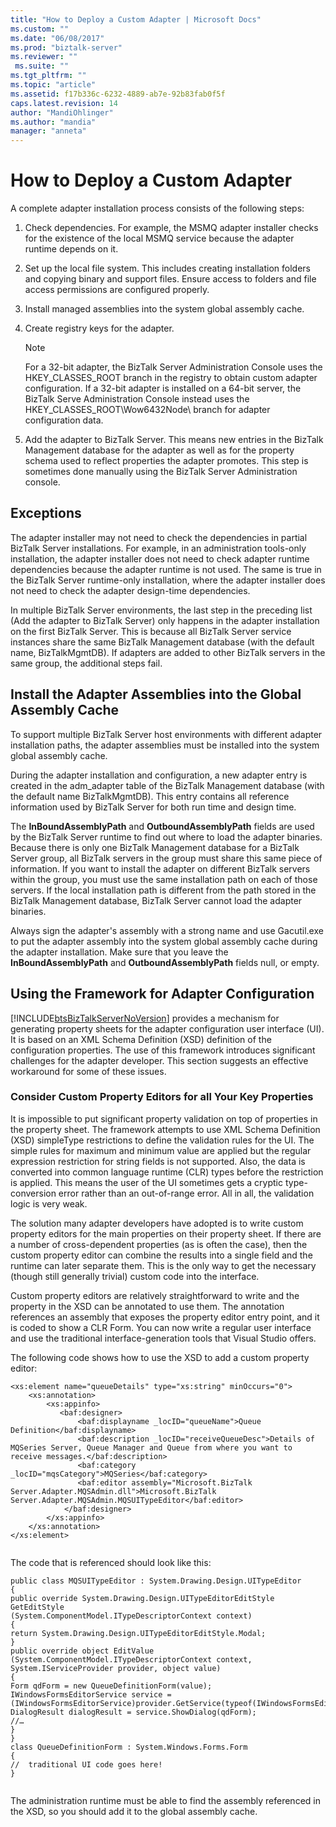 ```yaml
---
title: "How to Deploy a Custom Adapter | Microsoft Docs"
ms.custom: ""
ms.date: "06/08/2017"
ms.prod: "biztalk-server"
ms.reviewer: ""
 ms.suite: ""
ms.tgt_pltfrm: ""
ms.topic: "article"
ms.assetid: f17b336c-6232-4889-ab7e-92b83fab0f5f
caps.latest.revision: 14
author: "MandiOhlinger"
ms.author: "mandia"
manager: "anneta"
---
```

# How to Deploy a Custom Adapter
A complete adapter installation process consists of the following steps:  
  
1.  Check dependencies. For example, the MSMQ adapter installer checks for the existence of the local MSMQ service because the adapter runtime depends on it.  
  
2.  Set up the local file system. This includes creating installation folders and copying binary and support files. Ensure access to folders and file access permissions are configured properly.  
  
3.  Install managed assemblies into the system global assembly cache.  
  
4.  Create registry keys for the adapter.  
  
    > [!NOTE]
    >  For a 32-bit adapter, the BizTalk Server Administration Console uses the HKEY_CLASSES_ROOT branch in the registry to obtain custom adapter configuration.  If a 32-bit adapter is installed on a 64-bit server, the BizTalk Serve Administration Console instead uses the HKEY_CLASSES_ROOT\Wow6432Node\ branch for adapter configuration data.  
  
5.  Add the adapter to BizTalk Server. This means new entries in the BizTalk Management database for the adapter as well as for the property schema used to reflect properties the adapter promotes. This step is sometimes done manually using the BizTalk Server Administration console.  
  
## Exceptions  
 The adapter installer may not need to check the dependencies in partial BizTalk Server installations. For example, in an administration tools-only installation, the adapter installer does not need to check adapter runtime dependencies because the adapter runtime is not used. The same is true in the BizTalk Server runtime-only installation, where the adapter installer does not need to check the adapter design-time dependencies.  
  
 In multiple BizTalk Server environments, the last step in the preceding list (Add the adapter to BizTalk Server) only happens in the adapter installation on the first BizTalk Server. This is because all BizTalk Server service instances share the same BizTalk Management database (with the default name, BizTalkMgmtDB). If adapters are added to other BizTalk servers in the same group, the additional steps fail.  
  
## Install the Adapter Assemblies into the Global Assembly Cache  
 To support multiple BizTalk Server host environments with different adapter installation paths, the adapter assemblies must be installed into the system global assembly cache.  
  
 During the adapter installation and configuration, a new adapter entry is created in the adm_adapter table of the BizTalk Management database (with the default name BizTalkMgmtDB). This entry contains all reference information used by BizTalk Server for both run time and design time.  
  
 The **InBoundAssemblyPath** and **OutboundAssemblyPath** fields are used by the BizTalk Server runtime to find out where to load the adapter binaries. Because there is only one BizTalk Management database for a BizTalk Server group, all BizTalk servers in the group must share this same piece of information. If you want to install the adapter on different BizTalk servers within the group, you must use the same installation path on each of those servers. If the local installation path is different from the path stored in the BizTalk Management database, BizTalk Server cannot load the adapter binaries.  
  
 Always sign the adapter's assembly with a strong name and use Gacutil.exe to put the adapter assembly into the system global assembly cache during the adapter installation. Make sure that you leave the **InBoundAssemblyPath** and **OutboundAssemblyPath** fields null, or empty.  
  
## Using the Framework for Adapter Configuration  
 [!INCLUDE[btsBizTalkServerNoVersion](../includes/btsbiztalkservernoversion-md.md)] provides a mechanism for generating property sheets for the adapter configuration user interface (UI). It is based on an XML Schema Definition (XSD) definition of the configuration properties. The use of this framework introduces significant challenges for the adapter developer. This section suggests an effective workaround for some of these issues.  
  
### Consider Custom Property Editors for all Your Key Properties  
 It is impossible to put significant property validation on top of properties in the property sheet. The framework attempts to use XML Schema Definition (XSD) simpleType restrictions to define the validation rules for the UI. The simple rules for maximum and minimum value are applied but the regular expression restriction for string fields is not supported. Also, the data is converted into common language runtime (CLR) types before the restriction is applied. This means the user of the UI sometimes gets a cryptic type-conversion error rather than an out-of-range error. All in all, the validation logic is very weak.  
  
 The solution many adapter developers have adopted is to write custom property editors for the main properties on their property sheet. If there are a number of cross-dependent properties (as is often the case), then the custom property editor can combine the results into a single field and the runtime can later separate them. This is the only way to get the necessary (though still generally trivial) custom code into the interface.  
  
 Custom property editors are relatively straightforward to write and the property in the XSD can be annotated to use them. The annotation references an assembly that exposes the property editor entry point, and it is coded to show a CLR Form. You can now write a regular user interface and use the traditional interface-generation tools that Visual Studio offers.  
  
 The following code shows how to use the XSD to add a custom property editor:  
  
```  
<xs:element name="queueDetails" type="xs:string" minOccurs="0">  
    <xs:annotation>  
        <xs:appinfo>  
           <baf:designer>  
               <baf:displayname _locID="queueName">Queue Definition</baf:displayname>  
               <baf:description _locID="receiveQueueDesc">Details of MQSeries Server, Queue Manager and Queue from where you want to receive messages.</baf:description>  
               <baf:category _locID="mqsCategory">MQSeries</baf:category>  
               <baf:editor assembly="Microsoft.BizTalk Server.Adapter.MQSAdmin.dll">Microsoft.BizTalk Server.Adapter.MQSAdmin.MQSUITypeEditor</baf:editor>  
            </baf:designer>  
        </xs:appinfo>  
    </xs:annotation>  
</xs:element>  
  
```  
  
 The code that is referenced should look like this:  
  
```  
public class MQSUITypeEditor : System.Drawing.Design.UITypeEditor  
{  
public override System.Drawing.Design.UITypeEditorEditStyle GetEditStyle  
(System.ComponentModel.ITypeDescriptorContext context)   
{  
return System.Drawing.Design.UITypeEditorEditStyle.Modal;  
}  
public override object EditValue (System.ComponentModel.ITypeDescriptorContext context,  
System.IServiceProvider provider, object value)   
{  
Form qdForm = new QueueDefinitionForm(value);  
IWindowsFormsEditorService service =   
(IWindowsFormsEditorService)provider.GetService(typeof(IWindowsFormsEditorService));  
DialogResult dialogResult = service.ShowDialog(qdForm);  
//…  
}  
}  
class QueueDefinitionForm : System.Windows.Forms.Form   
{  
//  traditional UI code goes here!  
}  
  
```  
  
 The administration runtime must be able to find the assembly referenced in the XSD, so you should add it to the global assembly cache.